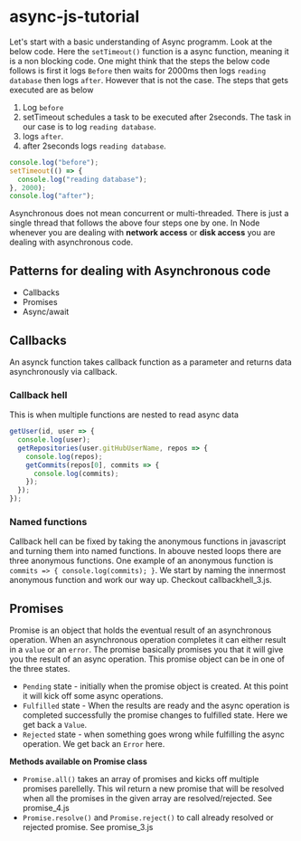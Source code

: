 # async-js-tutorial

Let's start with a basic understanding of Async programm. Look at the below code. Here the `setTimeout()` function is a async function, meaning it is a non blocking code. One might think that the steps the below code follows is first it logs `Before` then waits for 2000ms then logs `reading database` then logs `after`. However that is not the case. The steps that gets executed are as below

1. Log `before`
2. setTimeout schedules a task to be executed after 2seconds. The task in our case is to log `reading database`.
3. logs `after`.
4. after 2seconds logs `reading database`.

```javascript
console.log("before");
setTimeout(() => {
  console.log("reading database");
}, 2000);
console.log("after");
```

Asynchronous does not mean concurrent or multi-threaded. There is just a single thread that follows the above four steps one by one. In Node whenever you are dealing with **network access** or **disk access** you are dealing with asynchronous code.

## Patterns for dealing with Asynchronous code

- Callbacks
- Promises
- Async/await

## Callbacks

An asynck function takes callback function as a parameter and returns data asynchronously via callback.

### Callback hell

This is when multiple functions are nested to read async data

```javascript
getUser(id, user => {
  console.log(user);
  getRepositories(user.gitHubUserName, repos => {
    console.log(repos);
    getCommits(repos[0], commits => {
      console.log(commits);
    });
  });
});
```

### Named functions

Callback hell can be fixed by taking the anonymous functions in javascript and turning them into named functions. In abouve nested loops there are three anonymous functions. One example of an anonymous function is
`commits => { console.log(commits); }`. We start by naming the innermost
anonymous function and work our way up. Checkout callbackhell_3.js.

## Promises

Promise is an object that holds the eventual result of an asynchronous operation. When an asynchronous operation completes it can either result in a `value` or an `error`. The promise basically promises you that it will give you the result of an async operation. This promise object can be in one of the three states.

- `Pending` state - initially when the promise object is created. At this point it will kick off some async operations.
- `Fulfilled` state - When the results are ready and the async operation is completed successfully the promise changes to fulfilled state. Here we get back a `Value`.
- `Rejected` state - when something goes wrong while fulfilling the async operation. We get back an `Error` here.

**Methods available on Promise class**

- `Promise.all()` takes an array of promises and kicks off multiple promises parellelly. This wil return a new promise that will be resolved when all the promises in the given array are resolved/rejected. See promise_4.js
- `Promise.resolve()` and `Promise.reject()` to call already resolved or rejected promise. See promise_3.js
